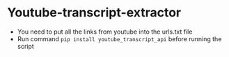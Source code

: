 # Youtube-transcript-extractor

* You need to put all the links from youtube into the urls.txt file 
* Run command `pip install youtube_transcript_api` before running the script 
